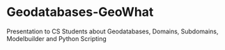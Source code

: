 # Geodatabases-GeoWhat
Presentation to CS Students about Geodatabases, Domains, Subdomains, Modelbuilder and Python Scripting
